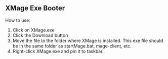 ## XMage Exe Booter
How to use:
1. Click on XMage.exe
2. Click the Download button
3. Move the file to the folder where XMage is installed. This exe file should be in the same folder as startMage.bat, mage-client, etc.
4. Right-click XMage.exe and pin it to taskbar.